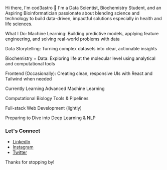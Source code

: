 Hi there, I'm cod3astro 👋
I'm a Data Scientist, Biochemistry Student, and an Aspiring Bioinformatician passionate about blending science and technology to build data-driven, impactful solutions especially in health and life sciences.

What I Do:
Machine Learning: Building predictive models, applying feature engineering, and solving real-world problems with data

Data Storytelling: Turning complex datasets into clear, actionable insights

Biochemistry + Data: Exploring life at the molecular level using analytical and computational tools

Frontend (Occasionally): Creating clean, responsive UIs with React and Tailwind when needed

Currently Learning
Advanced Machine Learning

Computational Biology Tools & Pipelines

Full-stack Web Development (lightly)

Preparing to Dive into Deep Learning & NLP

### Let's Connect
- [LinkedIn](https://www.linkedin.com/in/tijani-abdullateef)  
- [Instagram](https://instagram.com/cod3astro)  
- [Twitter](https://twitter.com/cod3astro)

Thanks for stopping by!
